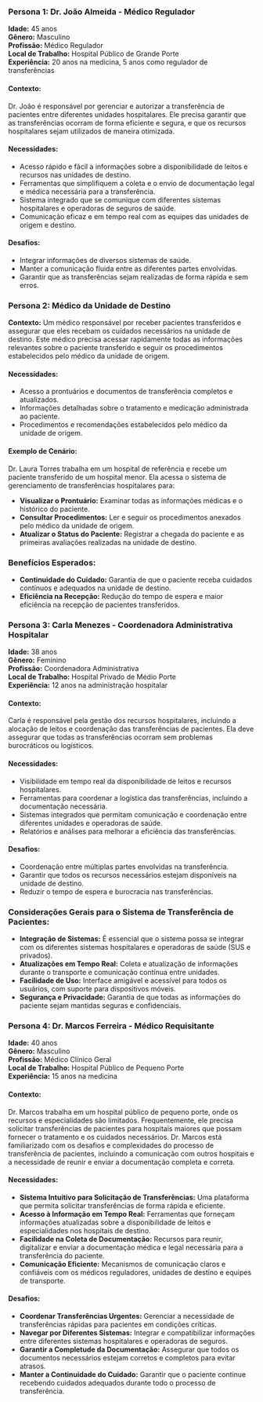 ### Persona 1: Dr. João Almeida - Médico Regulador

**Idade:** 45 anos  
**Gênero:** Masculino  
**Profissão:** Médico Regulador  
**Local de Trabalho:** Hospital Público de Grande Porte  
**Experiência:** 20 anos na medicina, 5 anos como regulador de transferências

#### Contexto:
Dr. João é responsável por gerenciar e autorizar a transferência de pacientes entre diferentes unidades hospitalares. Ele precisa garantir que as transferências ocorram de forma eficiente e segura, e que os recursos hospitalares sejam utilizados de maneira otimizada.

#### Necessidades:
- Acesso rápido e fácil a informações sobre a disponibilidade de leitos e recursos nas unidades de destino.
- Ferramentas que simplifiquem a coleta e o envio de documentação legal e médica necessária para a transferência.
- Sistema integrado que se comunique com diferentes sistemas hospitalares e operadoras de seguros de saúde.
- Comunicação eficaz e em tempo real com as equipes das unidades de origem e destino.

#### Desafios:
- Integrar informações de diversos sistemas de saúde.
- Manter a comunicação fluida entre as diferentes partes envolvidas.
- Garantir que as transferências sejam realizadas de forma rápida e sem erros.

### Persona 2: Médico da Unidade de Destino

**Contexto:**
Um médico responsável por receber pacientes transferidos e assegurar que eles recebam os cuidados necessários na unidade de destino. Este médico precisa acessar rapidamente todas as informações relevantes sobre o paciente transferido e seguir os procedimentos estabelecidos pelo médico da unidade de origem.

#### Necessidades:
- Acesso a prontuários e documentos de transferência completos e atualizados.
- Informações detalhadas sobre o tratamento e medicação administrada ao paciente.
- Procedimentos e recomendações estabelecidos pelo médico da unidade de origem.

#### Exemplo de Cenário:
Dr. Laura Torres trabalha em um hospital de referência e recebe um paciente transferido de um hospital menor. Ela acessa o sistema de gerenciamento de transferências hospitalares para:
- **Visualizar o Prontuário:** Examinar todas as informações médicas e o histórico do paciente.
- **Consultar Procedimentos:** Ler e seguir os procedimentos anexados pelo médico da unidade de origem.
- **Atualizar o Status do Paciente:** Registrar a chegada do paciente e as primeiras avaliações realizadas na unidade de destino.

### Benefícios Esperados:
- **Continuidade do Cuidado:** Garantia de que o paciente receba cuidados contínuos e adequados na unidade de destino.
- **Eficiência na Recepção:** Redução do tempo de espera e maior eficiência na recepção de pacientes transferidos.


### Persona 3: Carla Menezes - Coordenadora Administrativa Hospitalar

**Idade:** 38 anos  
**Gênero:** Feminino  
**Profissão:** Coordenadora Administrativa  
**Local de Trabalho:** Hospital Privado de Médio Porte  
**Experiência:** 12 anos na administração hospitalar

#### Contexto:
Carla é responsável pela gestão dos recursos hospitalares, incluindo a alocação de leitos e coordenação das transferências de pacientes. Ela deve assegurar que todas as transferências ocorram sem problemas burocráticos ou logísticos.

#### Necessidades:
- Visibilidade em tempo real da disponibilidade de leitos e recursos hospitalares.
- Ferramentas para coordenar a logística das transferências, incluindo a documentação necessária.
- Sistemas integrados que permitam comunicação e coordenação entre diferentes unidades e operadoras de saúde.
- Relatórios e análises para melhorar a eficiência das transferências.

#### Desafios:
- Coordenação entre múltiplas partes envolvidas na transferência.
- Garantir que todos os recursos necessários estejam disponíveis na unidade de destino.
- Reduzir o tempo de espera e burocracia nas transferências.

### Considerações Gerais para o Sistema de Transferência de Pacientes:
- **Integração de Sistemas:** É essencial que o sistema possa se integrar com os diferentes sistemas hospitalares e operadoras de saúde (SUS e privados).
- **Atualizações em Tempo Real:** Coleta e atualização de informações durante o transporte e comunicação contínua entre unidades.
- **Facilidade de Uso:** Interface amigável e acessível para todos os usuários, com suporte para dispositivos móveis.
- **Segurança e Privacidade:** Garantia de que todas as informações do paciente sejam mantidas seguras e confidenciais.

### Persona 4: Dr. Marcos Ferreira - Médico Requisitante

**Idade:** 40 anos  
**Gênero:** Masculino  
**Profissão:** Médico Clínico Geral  
**Local de Trabalho:** Hospital Público de Pequeno Porte  
**Experiência:** 15 anos na medicina

#### Contexto:
Dr. Marcos trabalha em um hospital público de pequeno porte, onde os recursos e especialidades são limitados. Frequentemente, ele precisa solicitar transferências de pacientes para hospitais maiores que possam fornecer o tratamento e os cuidados necessários. Dr. Marcos está familiarizado com os desafios e complexidades do processo de transferência de pacientes, incluindo a comunicação com outros hospitais e a necessidade de reunir e enviar a documentação completa e correta.

#### Necessidades:
- **Sistema Intuitivo para Solicitação de Transferências:** Uma plataforma que permita solicitar transferências de forma rápida e eficiente.
- **Acesso à Informação em Tempo Real:** Ferramentas que forneçam informações atualizadas sobre a disponibilidade de leitos e especialidades nos hospitais de destino.
- **Facilidade na Coleta de Documentação:** Recursos para reunir, digitalizar e enviar a documentação médica e legal necessária para a transferência do paciente.
- **Comunicação Eficiente:** Mecanismos de comunicação claros e confiáveis com os médicos reguladores, unidades de destino e equipes de transporte.

#### Desafios:
- **Coordenar Transferências Urgentes:** Gerenciar a necessidade de transferências rápidas para pacientes em condições críticas.
- **Navegar por Diferentes Sistemas:** Integrar e compatibilizar informações entre diferentes sistemas hospitalares e operadoras de seguros.
- **Garantir a Completude da Documentação:** Assegurar que todos os documentos necessários estejam corretos e completos para evitar atrasos.
- **Manter a Continuidade do Cuidado:** Garantir que o paciente continue recebendo cuidados adequados durante todo o processo de transferência.

